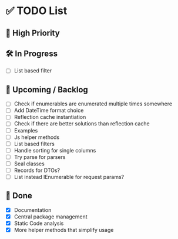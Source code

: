 # ✅ TODO List

## 📌 High Priority

## 🛠 In Progress
- [ ] List based filter

## 📅 Upcoming / Backlog
- [ ] Check if enumerables are enumerated multiple times somewhere
- [ ] Add DateTime format choice
- [ ] Reflection cache instantiation
- [ ] Check if there are better solutions than reflection cache
- [ ] Examples
- [ ] Js helper methods
- [ ] List based filters
- [ ] Handle sorting for single columns
- [ ] Try parse for parsers
- [ ] Seal classes
- [ ] Records for DTOs?
- [ ] List instead IEnumerable for request params?

## 🧹 Done
- [x] Documentation
- [x] Central package management
- [x] Static Code analysis
- [x] More helper methods that simplify usage